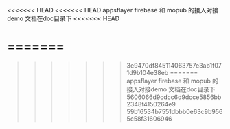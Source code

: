 <<<<<<< HEAD
<<<<<<< HEAD
appsflayer firebase 和 mopub 的接入对接demo
文档在doc目录下
<<<<<<< HEAD

=======
=======

>>>>>>> 3e9470df845114063757e3ab1f071d9b104e38eb
=======
appsflayer firebase 和 mopub 的接入对接demo
文档在doc目录下
>>>>>>> 5606066d9cdcc6d9dcce5856bb2348f4150264e9
>>>>>>> 59b16534b7551dbbb0e63c9b9565c58f31606946
